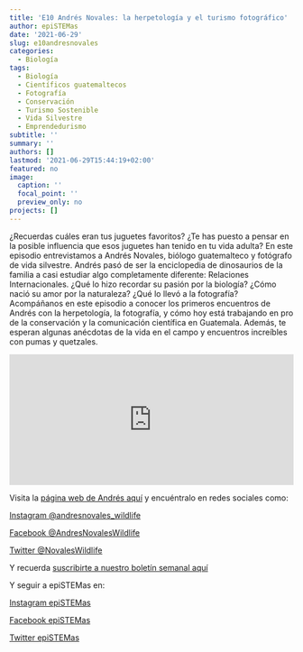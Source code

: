 ```yaml
---
title: 'E10 Andrés Novales: la herpetología y el turismo fotográfico'
author: epiSTEMas
date: '2021-06-29'
slug: e10andresnovales
categories:
  - Biología
tags:
  - Biología
  - Científicos guatemaltecos
  - Fotografía
  - Conservación
  - Turismo Sostenible
  - Vida Silvestre
  - Emprendedurismo
subtitle: ''
summary: ''
authors: []
lastmod: '2021-06-29T15:44:19+02:00'
featured: no
image:
  caption: ''
  focal_point: ''
  preview_only: no
projects: []
---
```


¿Recuerdas cuáles eran tus juguetes favoritos? ¿Te has puesto a pensar en la posible influencia que esos juguetes han tenido en tu vida adulta? En este episodio entrevistamos a Andrés Novales, biólogo guatemalteco y fotógrafo de vida silvestre. Andrés pasó de ser la enciclopedia de dinosaurios de la familia a casi estudiar algo completamente diferente: Relaciones Internacionales. ¿Qué lo hizo recordar su pasión por la biología? ¿Cómo nació su amor por la naturaleza? ¿Qué lo llevó a la fotografía? Acompáñanos en este episodio a conocer los primeros encuentros de Andrés con la herpetología, la fotografía, y cómo hoy está trabajando en pro de la conservación y la comunicación científica en Guatemala. Además, te esperan algunas anécdotas de la vida en el campo y encuentros increíbles con pumas y quetzales.


<iframe src="https://open.spotify.com/embed/episode/0C4KponADwV45leszXnR5M" width="100%" height="232" frameBorder="0" allowtransparency="true" allow="encrypted-media"></iframe>


Visita la [página web de Andrés aquí](https://andresnovaleswildlife.com/) y encuéntralo en redes sociales como: 

[Instagram @andresnovales_wildlife](https://www.instagram.com/andresnovales_wildlife/)

[Facebook @AndresNovalesWildlife](https://www.facebook.com/andresnovaleswildlife)

[Twitter @NovalesWildlife](https://twitter.com/NovalesWildlife)



Y recuerda [suscribirte a nuestro boletín semanal aquí](http://eepurl.com/hyEnr1)


Y seguir a epiSTEMas en:

[Instagram epiSTEMas](https://www.instagram.com/epistemas/)  

[Facebook epiSTEMas](https://www.facebook.com/epiSTEMasPod) 

[Twitter epiSTEMas](https://twitter.com/epiSTEMas_Pod)
